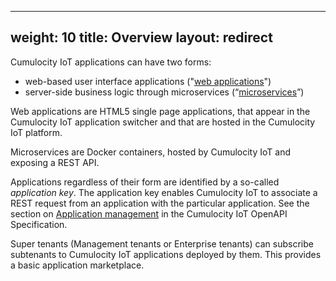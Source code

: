 
---
weight: 10
title: Overview
layout: redirect
---

 Cumulocity IoT applications can have two forms:

* web-based user interface applications ("[web applications](#web-applications)")
* server-side business logic through microservices (“[microservices](#microservices)”)

Web applications are HTML5 single page applications, that appear in the Cumulocity IoT application switcher and that are hosted in the Cumulocity IoT platform.

Microservices are Docker containers, hosted by Cumulocity IoT and exposing a REST API.

Applications regardless of their form are identified by a so-called *application key*. The application key enables Cumulocity IoT to associate a REST request from an application with the particular application. See the section on [Application management](https://cumulocity.com/api/#tag/Application-API) in the Cumulocity IoT OpenAPI Specification.

Super tenants (Management tenants or Enterprise tenants) can subscribe subtenants to Cumulocity IoT applications deployed by them. This provides a basic application marketplace.
